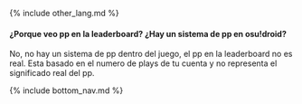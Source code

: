 {% include other_lang.md %}

#### ¿Porque veo pp en la leaderboard? ¿Hay un sistema de pp en osu!droid?

No, no hay un sistema de pp dentro del juego, el pp en la leaderboard no es real. Esta basado en el numero de plays de tu cuenta y no representa el significado real del pp.

<!-- Don't touch this part thank you -->
{% include bottom_nav.md %}